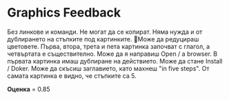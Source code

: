 
# Graphics Feedback #
Без линкове и команди. Не могат да се копират. Няма нужда и от дублирането на стъпките под картинките. Може да редуцираш цветовете. Първа, втора, трета и пета картинка започват с глагол, а четвъртата е съществително. Може да я направиш Open / a browser. В първата картинка имаш дублиране на действието. Може да стане Install / Doker. 
Може да скъсиш заглавието, като махнеш "in five steps". От самата картинка е видно, че стъпките са 5.

**Оценка** = 0.85
